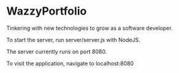 # WazzyPortfolio
Tinkering with new technologies to grow as a software developer.

To start the server, run server/server.js with NodeJS.

The server currently runs on port 8080.

To visit the application, navigate to localhost:8080
